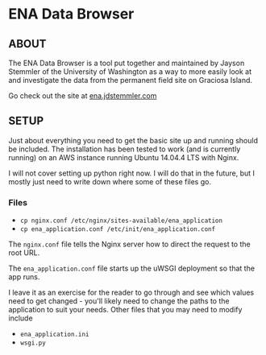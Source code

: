 # ENA Data Browser

## ABOUT

The ENA Data Browser is a tool put together and maintained by Jayson Stemmler of the University of Washington as a way to more easily look at and investigate the data from the permanent field site on Graciosa Island. 

Go check out the site at [ena.jdstemmler.com](http://ena.jdstemmler.com)

## SETUP

Just about everything you need to get the basic site up and running should be included. The installation has been tested to work (and is currently running) on an AWS instance running Ubuntu 14.04.4 LTS with Nginx.

I will not cover setting up python right now. I will do that in the future, but I mostly just need to write down where some of these files go.

### Files
* `cp nginx.conf /etc/nginx/sites-available/ena_application`
* `cp ena_application.conf /etc/init/ena_application.conf`

The `nginx.conf` file tells the Nginx server how to direct the request to the root URL.

The `ena_application.conf` file starts up the uWSGI deployment so that the app runs. 

I leave it as an exercise for the reader to go through and see which values need to get changed - you'll likely need to change the paths to the application to suit your needs. Other files that you may need to modify include 

* `ena_application.ini`
* `wsgi.py`

